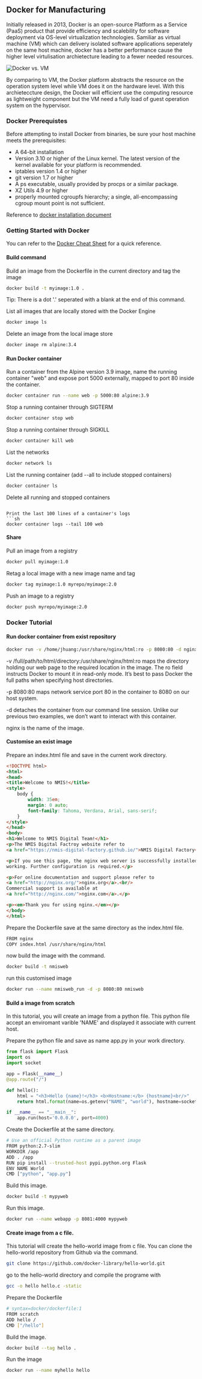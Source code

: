 ## Docker for Manufacturing

Initially released in 2013, Docker is an open-source Platform as a Service (PaaS) product that provide efficiency and scalebility for software deployment via OS-level virtualization technologies. Samiliar as virtual machine (VM) which can delivery isolated software applications seperately on the same host machine, docker has a better performance cause the higher level virtulisation archietecture leading to a fewer needed resources.

![Docker vs. VM](Images/01_Docker_Container_VM.png)

By comparing to VM, the Docker platform abstracts the resource on the operation system level while VM does it on the hardware level. With this archieteccture design, the Docker will efficient use the computing resource as lightweight component but the VM need a fully load of guest operation system on the hypervisor.

### Docker Prerequistes

Before attempting to install Docker from binaries, be sure your host machine meets the prerequisites:

- A 64-bit installation
- Version 3.10 or higher of the Linux kernel. The latest version of the kernel available for your platform is recommended.
- iptables version 1.4 or higher
- git version 1.7 or higher
- A ps executable, usually provided by procps or a similar package.
- XZ Utils 4.9 or higher
- properly mounted cgroupfs hierarchy; a single, all-encompassing cgroup mount point is not sufficient.

Reference to [docker installation document](https://docs.docker.com/engine/install/binaries/)


### Getting Started with Docker

You can refer to the [Docker Cheat Sheet](https://www.docker.com/sites/default/files/d8/2019-09/docker-cheat-sheet.pdf) for a quick reference.

#### Build command

Build an image from the Dockerfile in the current directory and tag the image

```sh
docker build -t myimage:1.0 .
```

Tip: There is a dot '.' seperated with a blank at the end of this command.

List all images that are locally stored with the Docker Engine

```sh
docker image ls
```

Delete an image from the local image store

```sh
docker image rm alpine:3.4
```

#### Run Docker container

Run a container from the Alpine version 3.9 image, name the running container "web" and expose port 5000 externally, mapped to port 80 inside the container.

```sh
docker container run --name web -p 5000:80 alpine:3.9
```

Stop a running container through SIGTERM
```sh
docker container stop web
```

Stop a running container through SIGKILL
```sh
docker container kill web
```

List the networks
```sh
docker network ls
```

List the running container (add --all to include stopped containers)
```sh
docker container ls
```

Delete all running and stopped containers
```docker container rm -f $(docker ps -aq)

Print the last 100 lines of a container's logs
```sh
docker container logs --tail 100 web
```

#### Share 

Pull an image from a registry
```sh
docker pull myimage:1.0
```

Retag a local image with a new image name and tag
```sh
docker tag myimage:1.0 myrepo/myimage:2.0
```

Push an image to a registry
```sh
docker push myrepo/myimage:2.0
```

### Docker Tutorial

#### Run docker container from exist repository

```sh
docker run -v /home/jhuang:/usr/share/nginx/html:ro -p 8080:80 -d nginx
```

-v /full/path/to/html/directory:/usr/share/nginx/html:ro maps the directory holding our web page to the required location in the image. The ro field instructs Docker to mount it in read-only mode. It’s best to pass Docker the full paths when specifying host directories.

-p 8080:80 maps network service port 80 in the container to 8080 on our host system.

-d detaches the container from our command line session. Unlike our previous two examples, we don’t want to interact with this container.

nginx is the name of the image.


#### Customise an exist image

Prepare an index.html file and save in the current work directory.

```html
<!DOCTYPE html>
<html>
<head>
<title>Welcome to NMIS!</title>
<style>
    body {
        width: 35em;
        margin: 0 auto;
        font-family: Tahoma, Verdana, Arial, sans-serif;
    }
</style>
</head>
<body>
<h1>Welcome to NMIS Digital Team!</h1>
<p>The NMIS Digital Factroy website refer to
<a href="https://nmis-digital-factory.github.io/">NMIS Digital Factory</a>.<br/>

<p>If you see this page, the nginx web server is successfully installed and
working. Further configuration is required.</p>

<p>For online documentation and support please refer to
<a href="http://nginx.org/">nginx.org</a>.<br/>
Commercial support is available at
<a href="http://nginx.com/">nginx.com</a>.</p>

<p><em>Thank you for using nginx.</em></p>
</body>
</html>
```

Prepare the Dockerfile save at the same directory as the index.html file.

```sh
FROM nginx
COPY index.html /usr/share/nginx/html
```

now build the image with the command.
```sh
docker build -t nmisweb
```

run this customised image
```sh
docker run --name nmisweb_run -d -p 8080:80 nmisweb
```

#### Build a image from scratch

In this tutorial, you will create an image from a python file. This python file accept an enviromant varible 'NAME' and displayed it associate with current host.

Prepare the python file and save as name app.py in your work directory.

```python
from flask import Flask
import os
import socket

app = Flask(__name__)
@app.route("/")

def hello():
    html = "<h3>Hello {name}!</h3> <b>Hostname:</b> {hostname}<br/>"
    return html.format(name=os.getenv("NAME", "world"), hostname=socket.gethostname())

if __name__ == "__main__":
    app.run(host='0.0.0.0', port=4000)
```

Create the Dockerfile at the same directory.
```sh
# Use an official Python runtime as a parent image
FROM python:2.7-slim
WORKDIR /app
ADD . /app
RUN pip install --trusted-host pypi.python.org Flask
ENV NAME World
CMD ["python", "app.py"]
```

Build this image.

```sh
docker build -t mypyweb
```

Run this image.
```sh
docker run --name webapp -p 8081:4000 mypyweb
```

#### Create image from a c file.

This tutorial will create the hello-world image from c file. 
You can clone the hello-world repository from Github via the command.
```sh
git clone https://github.com/docker-library/hello-world.git
```

go to the hello-world directory and compile the programe with
```sh
gcc -o hello hello.c -static
```

Prepare the Dockerfile
```sh
# syntax=docker/dockerfile:1
FROM scratch
ADD hello /
CMD ["/hello"]
```

Build the image.
```sh
docker build --tag hello .
```

Run the image
```sh
docker run --name myhello hello
```

